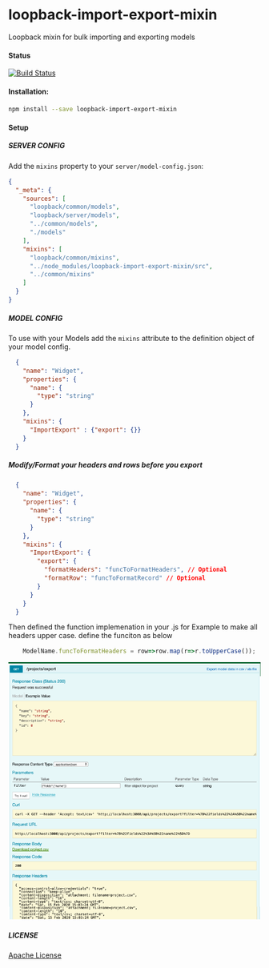 # loopback-import-export-mixin
Loopback mixin for bulk importing and exporting models  
#### Status
[![Build Status](https://travis-ci.org/go4taj/loopback-import-export-mixin.svg?branch=master)](https://travis-ci.org/go4taj/loopback-import-export-mixin)
#### Installation:

```bash
npm install --save loopback-import-export-mixin
```
#### Setup

##### SERVER CONFIG

Add the `mixins` property to your `server/model-config.json`:

```json
{
  "_meta": {
    "sources": [
      "loopback/common/models",
      "loopback/server/models",
      "../common/models",
      "./models"
    ],
    "mixins": [
      "loopback/common/mixins",
      "../node_modules/loopback-import-export-mixin/src",
      "../common/mixins"
    ]
  }
}
```

##### MODEL CONFIG

To use with your Models add the `mixins` attribute to the definition object of your model config.

```json
  {
    "name": "Widget",
    "properties": {
      "name": {
        "type": "string"
      }
    },
    "mixins": {
      "ImportExport" : {"export": {}}
    }
  }
```

##### Modify/Format your headers and rows before you export

```json
  {
    "name": "Widget",
    "properties": {
      "name": {
        "type": "string"
      }
    },
    "mixins": {
      "ImportExport": {
        "export": {
          "formatHeaders": "funcToFormatHeaders", // Optional
          "formatRow": "funcToFormatRecord" // Optional
        }
      }
    }
  }
```
Then defined the function implemenation in your <model>.js for Example to make all headers upper case. define the funciton as below

```javascript
    ModelName.funcToFormatHeaders = row=>row.map(r=>r.toUpperCase());
```

 
![alt text](src/asset/explorer-export.png "Explorer demo")

##### LICENSE
[Apache License](./LICENSE)
